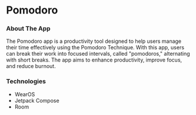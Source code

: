 # Pomodoro

### About The App
The Pomodoro app is a productivity tool designed to help users manage their time effectively using the Pomodoro Technique. 
With this app, users can break their work into focused intervals, called "pomodoros," alternating with short breaks.
The app aims to enhance productivity, improve focus, and reduce burnout.

### Technologies
* WearOS
* Jetpack Compose
* Room
